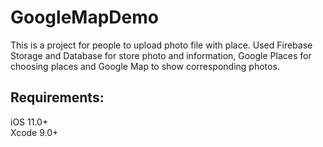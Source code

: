 # GoogleMapDemo

This is a project for people to upload photo file with place.
Used Firebase Storage and Database for store photo and information, Google Places for choosing places and Google Map to show corresponding photos.

## Requirements: 
iOS 11.0+<br/>
Xcode 9.0+
